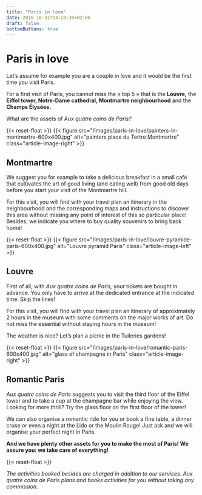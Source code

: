 ```yaml
---
title: "Paris in love"
date: 2018-10-31T14:20:39+02:00
draft: false
bottomButtons: true
---
```


# Paris in love
Let’s assume for example you are a couple in love and it would be the first time you visit Paris.

For a first visit of Paris, you cannot miss the « top 5 » that is the **Louvre,** the **Eiffel tower, Notre-Dame cathedral, Montmartre neighbourhood** and the **Champs Élysées.**

What are the assets of *Aux quatre coins de Paris?*

{{< reset-float >}}
{{< figure src="/images/paris-in-love/painters-in-montmartre-600x400.jpg"
alt="painters place du Tertre Montmartre" class="article-image-right" >}}

## Montmartre

We suggest you for example to take a delicious breakfast in a small café that cultivates the art of good living (and eating well) from good old days before you start your visit of the Montmartre hill.

For this visit, you will find with your travel plan an itinerary in the neighbourhood and the corresponding maps and instructions to discover this area without missing any point of interest of this so particular place! Besides, we indicate you where to buy quality souvenirs to bring back home!

{{< reset-float >}}
{{< figure src="/images/paris-in-love/louvre-pyramide-paris-600x400.jpg"
alt="Louvre pyramid Paris" class="article-image-left" >}}

## Louvre

First of all, with *Aux quatre coins de Paris,* your tickets are bought in advance. You only have to arrive at the dedicated entrance at the indicated time. Skip the lines!

For this visit, you will find with your travel plan an itinerary of approximately 2 hours in the museum with some comments on the major works of art. Do not miss the essential without staying hours in the museum!

The weather is nice? Let’s plan a picnic in the Tuileries gardens!

{{< reset-float >}}
{{< figure src="/images/paris-in-love/romantic-paris-600x400.jpg"
alt="glass of champagne in Paris" class="article-image-right" >}}

## Romantic Paris

*Aux quatre coins de Paris* suggests you to visit the third floor of the Eiffel tower and to take a cup at the champagne bar while enjoying the view. Looking for more thrill? Try the glass floor on the first floor of the tower!

We can also organise a romantic ride for you or book a fine table, a dinner cruse or even a night at the Lido or the Moulin Rouge! Just ask and we will organise your perfect night in Paris.


**And we have plenty other assets for you to make the most of Paris! We assure you: we take care of everything!**


{{< reset-float >}}

*The activities booked besides are charged in addition to our services. Aux quatre coins de Paris plans and books activities for you without taking any commission.*
